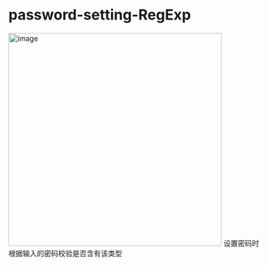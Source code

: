 # password-setting-RegExp
<img width="420" alt="image" src="https://user-images.githubusercontent.com/68772719/199280280-979929e2-a0f7-429e-bf90-ef3e22d524b8.png">
设置密码时根据输入的密码校验是否含有该类型

